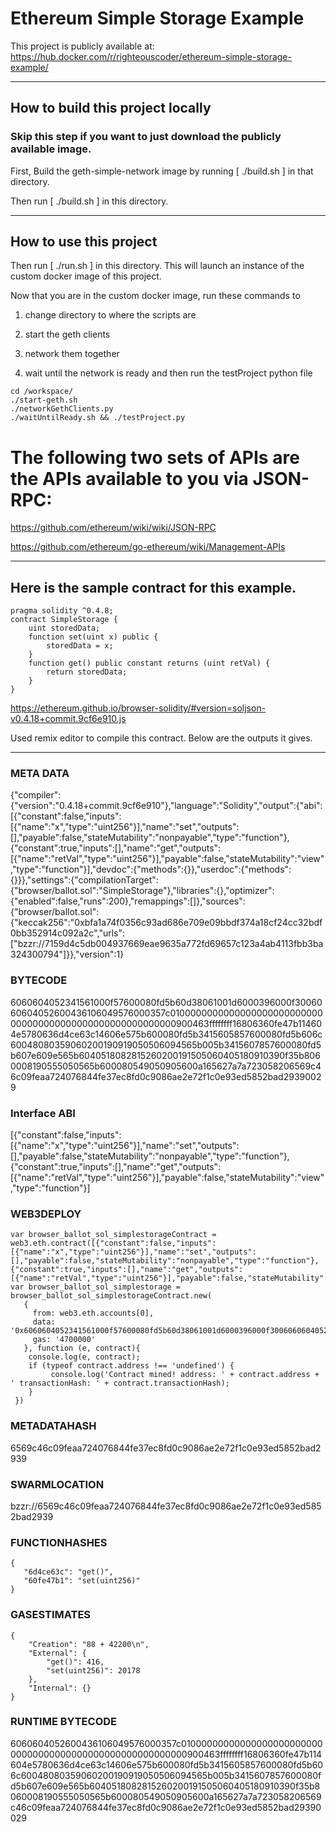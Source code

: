 # Ethereum Simple Storage Example

This project is publicly available at: https://hub.docker.com/r/righteouscoder/ethereum-simple-storage-example/

------

## How to build this project locally

### Skip this step if you want to just download the publicly available image.

First, Build the geth-simple-network image by running [ ./build.sh ] in that directory.

Then run [ ./build.sh ] in this directory.

--------

## How to use this project

Then run [ ./run.sh ] in this directory. This will launch an instance of the custom docker image of this project.

Now that you are in the custom docker image, run these commands to 

1) change directory to where the scripts are

2) start the geth clients 

3) network them together 

4) wait until the network is ready and then run the testProject python file

```
cd /workspace/
./start-geth.sh 
./networkGethClients.py 
./waitUntilReady.sh && ./testProject.py
```

# The following two sets of APIs are the APIs available to you via JSON-RPC:

https://github.com/ethereum/wiki/wiki/JSON-RPC

https://github.com/ethereum/go-ethereum/wiki/Management-APIs

-------

## Here is the sample contract for this example.

```
pragma solidity ^0.4.8;
contract SimpleStorage {
    uint storedData;
    function set(uint x) public {
        storedData = x;
    }
    function get() public constant returns (uint retVal) {
        return storedData;
    }
}
```

https://ethereum.github.io/browser-solidity/#version=soljson-v0.4.18+commit.9cf6e910.js

Used remix editor to compile this contract. Below are the outputs it gives.

-------

### META DATA

{"compiler":{"version":"0.4.18+commit.9cf6e910"},"language":"Solidity","output":{"abi":[{"constant":false,"inputs":[{"name":"x","type":"uint256"}],"name":"set","outputs":[],"payable":false,"stateMutability":"nonpayable","type":"function"},{"constant":true,"inputs":[],"name":"get","outputs":[{"name":"retVal","type":"uint256"}],"payable":false,"stateMutability":"view","type":"function"}],"devdoc":{"methods":{}},"userdoc":{"methods":{}}},"settings":{"compilationTarget":{"browser/ballot.sol":"SimpleStorage"},"libraries":{},"optimizer":{"enabled":false,"runs":200},"remappings":[]},"sources":{"browser/ballot.sol":{"keccak256":"0xbfa1a74f0356c93ad686e709e09bbdf374a18cf24cc32bdf0bb352914c092a2c","urls":["bzzr://7159d4c5db004937669eae9635a772fd69657c123a4ab4113fbb3ba324300794"]}},"version":1}

### BYTECODE

6060604052341561000f57600080fd5b60d38061001d6000396000f3006060604052600436106049576000357c0100000000000000000000000000000000000000000000000000000000900463ffffffff16806360fe47b114604e5780636d4ce63c14606e575b600080fd5b3415605857600080fd5b606c60048080359060200190919050506094565b005b3415607857600080fd5b607e609e565b6040518082815260200191505060405180910390f35b8060008190555050565b600080549050905600a165627a7a723058206569c46c09feaa724076844fe37ec8fd0c9086ae2e72f1c0e93ed5852bad29390029

### Interface ABI

[{"constant":false,"inputs":[{"name":"x","type":"uint256"}],"name":"set","outputs":[],"payable":false,"stateMutability":"nonpayable","type":"function"},{"constant":true,"inputs":[],"name":"get","outputs":[{"name":"retVal","type":"uint256"}],"payable":false,"stateMutability":"view","type":"function"}]

### WEB3DEPLOY
```
var browser_ballot_sol_simplestorageContract = web3.eth.contract([{"constant":false,"inputs":[{"name":"x","type":"uint256"}],"name":"set","outputs":[],"payable":false,"stateMutability":"nonpayable","type":"function"},{"constant":true,"inputs":[],"name":"get","outputs":[{"name":"retVal","type":"uint256"}],"payable":false,"stateMutability":"view","type":"function"}]);
var browser_ballot_sol_simplestorage = browser_ballot_sol_simplestorageContract.new(
   {
     from: web3.eth.accounts[0], 
     data: '0x6060604052341561000f57600080fd5b60d38061001d6000396000f3006060604052600436106049576000357c0100000000000000000000000000000000000000000000000000000000900463ffffffff16806360fe47b114604e5780636d4ce63c14606e575b600080fd5b3415605857600080fd5b606c60048080359060200190919050506094565b005b3415607857600080fd5b607e609e565b6040518082815260200191505060405180910390f35b8060008190555050565b600080549050905600a165627a7a723058206569c46c09feaa724076844fe37ec8fd0c9086ae2e72f1c0e93ed5852bad29390029', 
     gas: '4700000'
   }, function (e, contract){
    console.log(e, contract);
    if (typeof contract.address !== 'undefined') {
         console.log('Contract mined! address: ' + contract.address + ' transactionHash: ' + contract.transactionHash);
    }
 })
```

### METADATAHASH
 
6569c46c09feaa724076844fe37ec8fd0c9086ae2e72f1c0e93ed5852bad2939
 
### SWARMLOCATION
 
bzzr://6569c46c09feaa724076844fe37ec8fd0c9086ae2e72f1c0e93ed5852bad2939
 
### FUNCTIONHASHES

```
{
   "6d4ce63c": "get()",
   "60fe47b1": "set(uint256)"
}
```

### GASESTIMATES

```
{
    "Creation": "88 + 42200\n",
    "External": {
        "get()": 416,
        "set(uint256)": 20178
    },
    "Internal": {}
}
```

### RUNTIME BYTECODE

6060604052600436106049576000357c0100000000000000000000000000000000000000000000000000000000900463ffffffff16806360fe47b114604e5780636d4ce63c14606e575b600080fd5b3415605857600080fd5b606c60048080359060200190919050506094565b005b3415607857600080fd5b607e609e565b6040518082815260200191505060405180910390f35b8060008190555050565b600080549050905600a165627a7a723058206569c46c09feaa724076844fe37ec8fd0c9086ae2e72f1c0e93ed5852bad29390029

